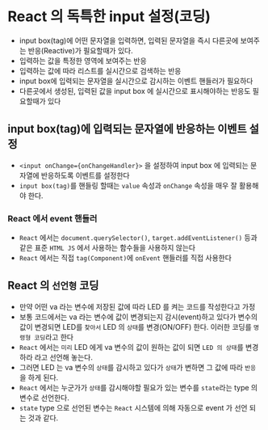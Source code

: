 # React 의 독특한 input 설정(코딩)

- input box(tag)에 어떤 문자열을 입력하면, 입력된 문자열을 즉시 다른곳에 보여주는 반응(Reactive)가 필요할때가 있다.
- 입력하는 값을 특정한 영역에 보여주는 반응
- 입력하는 값에 따라 리스트를 실시간으로 검색하는 반응
- input box에 입력되는 문자열을 실시간으로 감시하는 이벤트 핸들러가 필요하다
- 다른곳에서 생성된, 입력된 값을 input box 에 실시간으로 표시해야하는 반응도 필요할때가 있다

## input box(tag)에 입력되는 문자열에 반응하는 이벤트 설정

- `<input onChange={onChangeHandler}>` 을 설정하여 input box 에 입력되는 문자열에 반응하도록 이벤트를 설정한다
- `input box(tag)`를 핸들링 할때는 `value` 속성과 `onChange` 속성을 매우 잘 활용해야 한다.

### React 에서 event 핸들러

- `React` 에서는 `document.querySelector()`, `target.addEventListener()` 등과 같은 표준 `HTML JS` 에서 사용하는 함수들을 사용하지 않는다
- `React` 에서는 직접 `tag(Component)`에 `onEvent` 핸들러를 직접 사용한다

## React 의 `선언형` 코딩

- 만약 어떤 va 라는 변수에 저장된 값에 따라 LED 를 켜는 코드를 작성한다고 가정
- 보통 코드에서는 va 라는 변수에 값이 변경되는지 감시(event)하고 있다가 변수의 값이 변경되면 LED를 `찾아서` LED 의 `상태`를 변경(ON/OFF) 한다. 이러한 코딩를 `명령형 코딩`라고 한다
- `React` 에서는 `미리` LED 에게 va 변수의 값이 원하는 값이 되면 `LED 의 상태`를 변경하라 라고 선언해 놓는다.
- 그러면 LED 는 va 변수의 `상태`를 감시하고 있다가 `상태`가 변하면 그 값에 따라 `반응`을 하게 된다.
- `React` 에서는 누군가가 `상태`를 감시해야할 필요가 있는 변수를 `state`라는 type 의 변수로 선언한다.
- `state` type 으로 선언된 변수는 `React` 시스템에 의해 자동으로 event 가 선언 되는 것과 같다.
